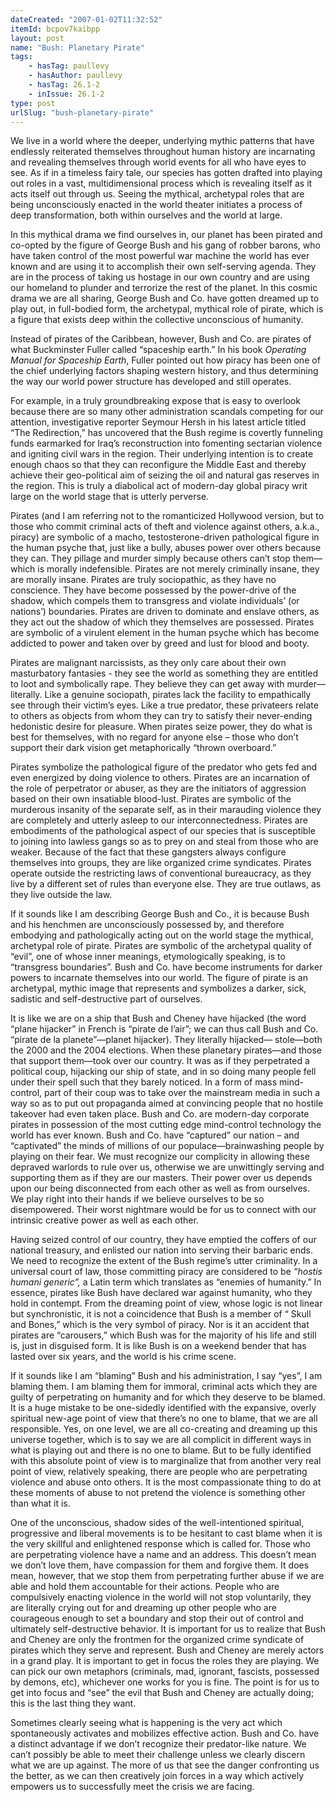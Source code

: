 ```yaml
---
dateCreated: "2007-01-02T11:32:52"
itemId: bcpov7kaibpp
layout: post
name: "Bush: Planetary Pirate"
tags:
    - hasTag: paullevy
    - hasAuthor: paullevy
    - hasTag: 26.1-2
    - inIssue: 26.1-2
type: post
urlSlug: "bush-planetary-pirate"
---
```


We live in a world where the deeper, underlying mythic patterns that have endlessly reiterated themselves throughout human history are incarnating and revealing themselves through world events for all who have eyes to see. As if in a timeless fairy tale, our species has gotten drafted into playing out roles in a vast, multidimensional process which is revealing itself as it acts itself out through us. Seeing the mythical, archetypal roles that are being unconsciously enacted in the world theater initiates a process of deep transformation, both within ourselves and the world at large.

In this mythical drama we find ourselves in, our planet has been pirated and co-opted by the figure of George Bush and his gang of robber barons, who have taken control of the most powerful war machine the world has ever known and are using it to accomplish their own self-serving agenda. They are in the process of taking us hostage in our own country and are using our homeland to plunder and terrorize the rest of the planet. In this cosmic drama we are all sharing, George Bush and Co. have gotten dreamed up to play out, in full-bodied form, the archetypal, mythical role of pirate, which is a figure that exists deep within the collective unconscious of humanity.

Instead of pirates of the Caribbean, however, Bush and Co. are pirates of what Buckminster Fuller called “spaceship earth.” In his book _Operating Manual for Spaceship Earth_, Fuller pointed out how piracy has been one of the chief underlying factors shaping western history, and thus determining the way our world power structure has developed and still operates.

For example, in a truly groundbreaking expose that is easy to overlook because there are so many other administration scandals competing for our attention, investigative reporter Seymour Hersh in his latest article titled “The Redirection,” has uncovered that the Bush regime is covertly funneling funds earmarked for Iraq’s reconstruction into fomenting sectarian violence and igniting civil wars in the region. Their underlying intention is to create enough chaos so that they can reconfigure the Middle East and thereby achieve their geo-political aim of seizing the oil and natural gas reserves in the region. This is truly a diabolical act of modern-day global piracy writ large on the world stage that is utterly perverse.

Pirates (and I am referring not to the romanticized Hollywood version, but to those who commit criminal acts of theft and violence against others, a.k.a., piracy) are symbolic of a macho, testosterone-driven pathological figure in the human psyche that, just like a bully, abuses power over others because they can. They pillage and murder simply because others can’t stop them— which is morally indefensible. Pirates are not merely criminally insane, they are morally insane. Pirates are truly sociopathic, as they have no conscience. They have become possessed by the power-drive of the shadow, which compels them to transgress and violate individuals’ (or nations’) boundaries. Pirates are driven to dominate and enslave others, as they act out the shadow of which they themselves are possessed. Pirates are symbolic of a virulent element in the human psyche which has become addicted to power and taken over by greed and lust for blood and booty.

Pirates are malignant narcissists, as they only care about their own masturbatory fantasies - they see the world as something they are entitled to loot and symbolically rape. They believe they can get away with murder—literally. Like a genuine sociopath, pirates lack the facility to empathically see through their victim’s eyes. Like a true predator, these privateers relate to others as objects from whom they can try to satisfy their never-ending hedonistic desire for pleasure. When pirates seize power, they do what is best for themselves, with no regard for anyone else – those who don’t support their dark vision get metaphorically “thrown overboard.”

Pirates symbolize the pathological figure of the predator who gets fed and even energized by doing violence to others. Pirates are an incarnation of the role of perpetrator or abuser, as they are the initiators of aggression based on their own insatiable blood-lust. Pirates are symbolic of the murderous insanity of the separate self, as in their marauding violence they are completely and utterly asleep to our interconnectedness. Pirates are embodiments of the pathological aspect of our species that is susceptible to joining into lawless gangs so as to prey on and steal from those who are weaker. Because of the fact that these gangsters always configure themselves into groups, they are like organized crime syndicates. Pirates operate outside the restricting laws of conventional bureaucracy, as they live by a different set of rules than everyone else. They are true outlaws, as they live outside the law.

If it sounds like I am describing George Bush and Co., it is because Bush and his henchmen are unconsciously possessed by, and therefore embodying and pathologically acting out on the world stage the mythical, archetypal role of pirate. Pirates are symbolic of the archetypal quality of “evil”, one of whose inner meanings, etymologically speaking, is to “transgress boundaries”. Bush and Co. have become instruments for darker powers to incarnate themselves into our world. The figure of pirate is an archetypal, mythic image that represents and symbolizes a darker, sick, sadistic and self-destructive part of ourselves.

It is like we are on a ship that Bush and Cheney have hijacked (the word “plane hijacker” in French is “pirate de l’air”; we can thus call Bush and Co. “pirate de la planete”—planet hijacker). They literally hijacked— stole—both the 2000 and the 2004 elections. When these planetary pirates—and those that support them—took over our country. It was as if they perpetrated a political coup, hijacking our ship of state, and in so doing many people fell under their spell such that they barely noticed. In a form of mass mind-control, part of their coup was to take over the mainstream media in such a way so as to put out propaganda aimed at convincing people that no hostile takeover had even taken place. Bush and Co. are modern-day corporate pirates in possession of the most cutting edge mind-control technology the world has ever known. Bush and Co. have “captured” our nation – and “captivated” the minds of millions of our populace—brainwashing people by playing on their fear. We must recognize our complicity in allowing these depraved warlords to rule over us, otherwise we are unwittingly serving and supporting them as if they are our masters. Their power over us depends upon our being disconnected from each other as well as from ourselves. We play right into their hands if we believe ourselves to be so disempowered. Their worst nightmare would be for us to connect with our intrinsic creative power as well as each other.

Having seized control of our country, they have emptied the coffers of our national treasury, and enlisted our nation into serving their barbaric ends. We need to recognize the extent of the Bush regime’s utter criminality. In a universal court of law, those committing piracy are considered to be _“hostis humani generic”,_ a Latin term which translates as “enemies of humanity.” In essence, pirates like Bush have declared war against humanity, who they hold in contempt. From the dreaming point of view, whose logic is not linear but synchronistic, it is not a coincidence that Bush is a member of “ Skull and Bones,” which is the very symbol of piracy. Nor is it an accident that pirates are “carousers,” which Bush was for the majority of his life and still is, just in disguised form. It is like Bush is on a weekend bender that has lasted over six years, and the world is his crime scene.

If it sounds like I am “blaming” Bush and his administration, I say “yes”, I am blaming them. I am blaming them for immoral, criminal acts which they are guilty of perpetrating on humanity and for which they deserve to be blamed. It is a huge mistake to be one-sidedly identified with the expansive, overly spiritual new-age point of view that there’s no one to blame, that we are all responsible. Yes, on one level, we are all co-creating and dreaming up this universe together, which is to say we are all complicit in different ways in what is playing out and there is no one to blame. But to be fully identified with this absolute point of view is to marginalize that from another very real point of view, relatively speaking, there are people who are perpetrating violence and abuse onto others. It is the most compassionate thing to do at these moments of abuse to not pretend the violence is something other than what it is.

One of the unconscious, shadow sides of the well-intentioned spiritual, progressive and liberal movements is to be hesitant to cast blame when it is the very skillful and enlightened response which is called for. Those who are perpetrating violence have a name and an address. This doesn’t mean we don’t love them, have compassion for them and forgive them. It does mean, however, that we stop them from perpetrating further abuse if we are able and hold them accountable for their actions. People who are compulsively enacting violence in the world will not stop voluntarily, they are literally crying out for and dreaming up other people who are courageous enough to set a boundary and stop their out of control and ultimately self-destructive behavior. It is important for us to realize that Bush and Cheney are only the frontmen for the organized crime syndicate of pirates which they serve and represent. Bush and Cheney are merely actors in a grand play. It is important to get in focus the roles they are playing. We can pick our own metaphors (criminals, mad, ignorant, fascists, possessed by demons, etc), whichever one works for you is fine. The point is for us to get into focus and “see” the evil that Bush and Cheney are actually doing; this is the last thing they want.

Sometimes clearly seeing what is happening is the very act which spontaneously activates and mobilizes effective action. Bush and Co. have a distinct advantage if we don’t recognize their predator-like nature. We can’t possibly be able to meet their challenge unless we clearly discern what we are up against. The more of us that see the danger confronting us the better, as we can then creatively join forces in a way which actively empowers us to successfully meet the crisis we are facing.
